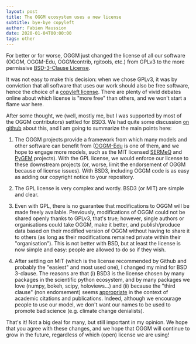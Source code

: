 ```yaml
---
layout: post
title: The OGGM ecosystem uses a new license
subtitle: bye-bye copyleft
author: Fabien Maussion
date: 2020-01-04T00:00:00
tags: other
---
```


For better or for worse, OGGM just changed the license of all our
software (OGGM, OGGM-Edu, OGGMcontrib, rgitools, etc.) from GPLv3 to the more
permissive [BSD-3-Clause License](https://github.com/OGGM/oggm/blob/master/LICENSE.txt).

It was not easy to make this decision: when we chose GPLv3, it was by
conviction that all software that uses our work should also be free software,
hence the choice of a [copyleft license](https://en.wikipedia.org/wiki/Copyleft).
There are plenty of vivid debates online
about which license is "more free" than others, and we won't start a flame
war here.

After some thought, we (well, mostly me, but I was supported by most of the
OGGM contributors) settled for BSD3.
We had quite some discussion [on github](https://github.com/OGGM/oggm/issues/858)
about this, and I am going to summarize the main points here:



1. The OGGM projects provide a framework from which many models and other software
can benefit from ([OGGM-Edu](http://edu.oggm.org) is one of them, and we hope
to engage more models, such as the MIT licensed [SERMeQ](https://github.com/ehultee/plastic-networks)
and [PyGEM](https://github.com/drounce/PyGEM) projects).
With the GPL license, we would enforce our license to these downstream
projects (or, worse, limit the endorsement of OGGM because of license issues).
With BSD3, including OGGM code is as easy as adding our copyright notice to
your repository.

2. The GPL license is very complex and wordy. BSD3 (or MIT) are simple and clear.

3. Even with GPL, there is no guarantee that modifications to OGGM will be made
freely available. Previously, modifications of OGGM could not be shared openly
thanks to GPLv3, that's true; however, single authors or organisations could take
OGGM, make it better, and
publish/produce data based on their modified version of OGGM without having
to share it to others (as long as their modifications remained private within their
"organisation"). This is not better with BSD, but at least the license is now
simple and easy: people are allowed to do so if they wish.

4. After settling on MIT (which is the license recommended by Github and probably
the "easiest" and most used one), I changed my mind for BSD 3-clause. The
reasons are that (i) BSD3 is the license chosen by many packages in the
scientific python ecosystem, and by many packages we love (numpy, bokeh, scipy,
holoviews...) and (ii) because the "third clause" (non endorsement) seems
[appropriate](https://opensource.stackexchange.com/a/9137)
in the context of academic citations and publications. Indeed,
although we encourage people to use our model, we don't want our names to be
used to promote bad science (e.g. climate change denialists).

That's it! Not a big deal for many, but still important in my opinion. We hope
that you agree with these changes, and we hope that OGGM will continue to grow
in the future, regardless of which (open) license we are using!
